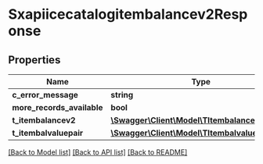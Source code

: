 # Sxapiicecatalogitembalancev2Response

## Properties
Name | Type | Description | Notes
------------ | ------------- | ------------- | -------------
**c_error_message** | **string** |  | [optional] 
**more_records_available** | **bool** |  | [optional] 
**t_itembalancev2** | [**\Swagger\Client\Model\TItembalancev2Resp**](TItembalancev2Resp.md) |  | [optional] 
**t_itembalvaluepair** | [**\Swagger\Client\Model\TItembalvaluepairResp**](TItembalvaluepairResp.md) |  | [optional] 

[[Back to Model list]](../README.md#documentation-for-models) [[Back to API list]](../README.md#documentation-for-api-endpoints) [[Back to README]](../README.md)


